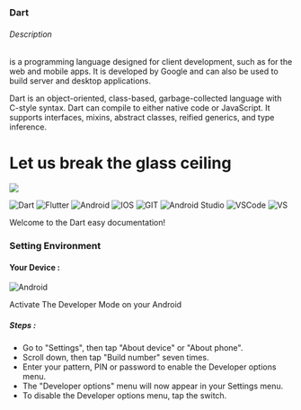 ### Dart

###### Description
<p>
 is a programming language designed for client development, such as for the web and mobile apps. It is developed by Google and can also be used to build server and desktop applications.
</p>
<p>
Dart is an object-oriented, class-based, garbage-collected language with C-style syntax. Dart can compile to either native code or JavaScript. It supports interfaces, mixins, abstract classes, reified generics, and type inference.
</p>

# Let us break the glass ceiling

![](https://dart.dev/assets/img/shared/dart/logo+text/horizontal/white.svg)


![Dart](https://img.shields.io/badge/dart-%230175C2.svg?style=for-the-badge&logo=dart&logoColor=white)
![Flutter](https://img.shields.io/badge/Flutter-02569B?style=for-the-badge&logo=flutter&logoColor=white)
![Android](https://img.shields.io/badge/Android-3DDC84?style=for-the-badge&logo=android&logoColor=white)
![IOS](https://img.shields.io/badge/iOS-000000?style=for-the-badge&logo=ios&logoColor=white)
![GIT](https://img.shields.io/badge/GIT-E44C30?style=for-the-badge&logo=git&logoColor=white)
![Android Studio](https://img.shields.io/badge/Android_Studio-3DDC84?style=for-the-badge&logo=android-studio&logoColor=white)
![VSCode](https://img.shields.io/badge/Visual_Studio_Code-0078D4?style=for-the-badge&logo=visual%20studio%20code&logoColor=white)
![VS](https://img.shields.io/badge/Visual_Studio-5C2D91?style=for-the-badge&logo=visual%20studio&logoColor=white)

<p>Welcome to the Dart easy documentation!</p>

### Setting Environment

#### Your Device :

![Android](https://img.shields.io/badge/Android-3DDC84?style=for-the-badge&logo=android&logoColor=white)

<p>
Activate The Developer Mode on your Android
</p>

##### Steps :

- Go to "Settings", then tap "About device" or "About phone".
- Scroll down, then tap "Build number" seven times.
- Enter your pattern, PIN or password to enable the Developer options menu.
- The "Developer options" menu will now appear in your Settings menu.
- To disable the Developer options menu, tap the switch.
